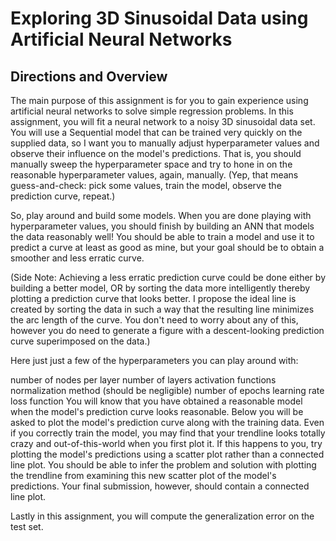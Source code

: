 # Exploring 3D Sinusoidal Data using Artificial Neural Networks #


## Directions and Overview ##
The main purpose of this assignment is for you to gain experience using artificial neural networks to solve simple regression problems. In this assignment, you will fit a neural network to a noisy 3D sinusoidal data set. You will use a Sequential model that can be trained very quickly on the supplied data, so I want you to manually adjust hyperparameter values and observe their influence on the model's predictions. That is, you should manually sweep the hyperparameter space and try to hone in on the reasonable hyperparameter values, again, manually. (Yep, that means guess-and-check: pick some values, train the model, observe the prediction curve, repeat.)

So, play around and build some models. When you are done playing with hyperparameter values, you should finish by building an ANN that models the data reasonably well! You should be able to train a model and use it to predict a curve at least as good as mine, but your goal should be to obtain a smoother and less erratic curve.

(Side Note: Achieving a less erratic prediction curve could be done either by building a better model, OR by sorting the data more intelligently thereby plotting a prediction curve that looks better. I propose the ideal line is created by sorting the data in such a way that the resulting line minimizes the arc length of the curve. You don't need to worry about any of this, however you do need to generate a figure with a descent-looking prediction curve superimposed on the data.)

Here just just a few of the hyperparameters you can play around with:

number of nodes per layer
number of layers
activation functions
normalization method (should be negligible)
number of epochs
learning rate
loss function
You will know that you have obtained a reasonable model when the model's prediction curve looks reasonable. Below you will be asked to plot the model's prediction curve along with the training data. Even if you correctly train the model, you may find that your trendline looks totally crazy and out-of-this-world when you first plot it. If this happens to you, try plotting the model's predictions using a scatter plot rather than a connected line plot. You should be able to infer the problem and solution with plotting the trendline from examining this new scatter plot of the model's predictions. Your final submission, however, should contain a connected line plot.

Lastly in this assignment, you will compute the generalization error on the test set.
